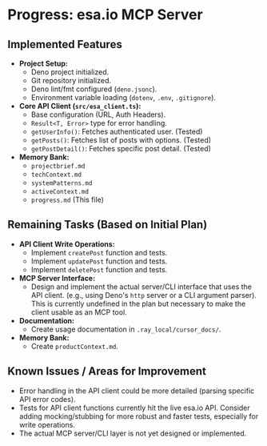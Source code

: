 # Progress: esa.io MCP Server

## Implemented Features

- **Project Setup:**
  - Deno project initialized.
  - Git repository initialized.
  - Deno lint/fmt configured (`deno.jsonc`).
  - Environment variable loading (`dotenv`, `.env`, `.gitignore`).
- **Core API Client (`src/esa_client.ts`):**
  - Base configuration (URL, Auth Headers).
  - `Result<T, Error>` type for error handling.
  - `getUserInfo()`: Fetches authenticated user. (Tested)
  - `getPosts()`: Fetches list of posts with options. (Tested)
  - `getPostDetail()`: Fetches specific post detail. (Tested)
- **Memory Bank:**
  - `projectbrief.md`
  - `techContext.md`
  - `systemPatterns.md`
  - `activeContext.md`
  - `progress.md` (This file)

## Remaining Tasks (Based on Initial Plan)

- **API Client Write Operations:**
  - Implement `createPost` function and tests.
  - Implement `updatePost` function and tests.
  - Implement `deletePost` function and tests.
- **MCP Server Interface:**
  - Design and implement the actual server/CLI interface that uses the API client. (e.g., using Deno's `http` server or a CLI argument parser). This is currently undefined in the plan but necessary to make the client usable as an MCP tool.
- **Documentation:**
  - Create usage documentation in `.ray_local/cursor_docs/`.
- **Memory Bank:**
  - Create `productContext.md`.

## Known Issues / Areas for Improvement

- Error handling in the API client could be more detailed (parsing specific API error codes).
- Tests for API client functions currently hit the live esa.io API. Consider adding mocking/stubbing for more robust and faster tests, especially for write operations.
- The actual MCP server/CLI layer is not yet designed or implemented.
